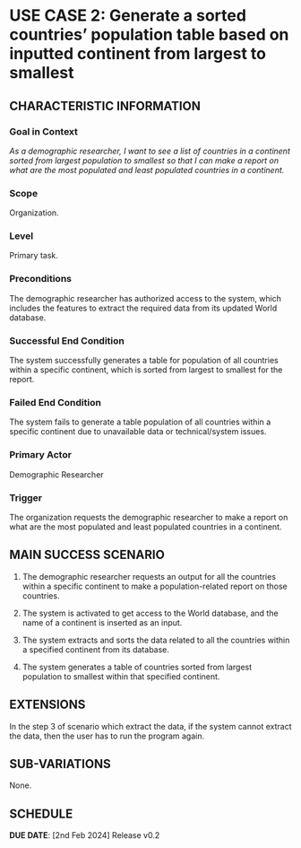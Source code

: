 # USE CASE 2: Generate a sorted countries’ population table based on inputted continent from largest to smallest

## CHARACTERISTIC INFORMATION

### Goal in Context

*As a demographic researcher, I want to see a list of countries in a continent sorted from largest population to smallest so that I can make a report on what are the most populated and least populated countries in a continent.*

### Scope

Organization.

### Level

Primary task.

### Preconditions

The demographic researcher has authorized access to the system, which includes the features to extract the required data from its updated World database.

### Successful End Condition

The system successfully generates a table for population of all countries within a specific continent, which is sorted from largest to smallest for the report.

### Failed End Condition

The system fails to generate a table population of all countries within a specific continent due to unavailable data or technical/system issues.

### Primary Actor

Demographic Researcher

### Trigger

The organization requests the demographic researcher to make a report on what are the most populated and least populated countries in a continent.


## MAIN SUCCESS SCENARIO

1. The demographic researcher requests an output for all the countries within a specific continent to make a population-related report on those countries.

2. The system is activated to get access to the World database, and the name of a continent is inserted as an input.

3. The system extracts and sorts the data related to all the countries within a specified continent from its database.

4. The system generates a table of countries sorted from largest population to smallest within that specified continent.



## EXTENSIONS

In the step 3 of scenario which extract the data, if the system cannot extract the data, then the user has to run the program again.    

## SUB-VARIATIONS

None.

## SCHEDULE

**DUE DATE**: [2nd Feb 2024] Release v0.2 
